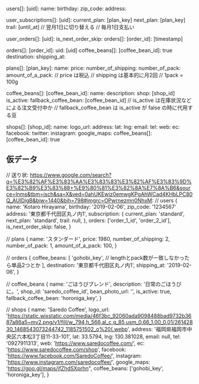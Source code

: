 users[]:
  [uid]:
    name:
    birthday:
    zip_code:
    address:

user_subscriptions[]:
  [uid]:
    current_plan: [plan_key]
    next_plan: [plan_key]
    trail: [until_at]
// 翌月1日に切り替える
// 毎月1日支払い

user_orders[]:
  [uid]:
    is_next_order_skip:
    orders[]:
      [order_id]: [timestamp]

orders[]:
  [order_id]:
    uid: [uid]
    coffee_beans[]:
      [coffee_bean_id]: true
    destination:
    shipping_at:

plans[]:
  [plan_key]:
    name:
    price:
    number_of_shipping:
    number_of_pack:
    amount_of_a_pack:
// price は税込
// shipping は基本的に月2回
// 1pack = 100g

coffee_beans[]:
  [coffee_bean_id]:
    name:
    description:
    shop: [shop_id]
    is_active:
    fallback_coffee_bean: [coffee_bean_id]
// is_active は在庫状況などによる注文受付中か
// fallback_coffee_bean は is_active が false の時に代用する豆

shops[]:
  [shop_id]:
    name:
    logo_url:
    address:
    lat:
    lng:
    email:
    tel:
    web:
    ec:
    facebook:
    twitter:
    instagram:
    google_maps:
    coffee_beans[]:
      [coffee_bean_id]: true

## 仮データ

// 送り状: https://www.google.com/search?q=%E3%82%AF%E3%83%AA%E3%83%83%E3%82%AF%E3%83%9D%E3%82%B9%E3%83%88+%E9%80%81%E3%82%8A%E7%8A%B6&source=lnms&tbm=isch&sa=X&ved=0ahUKEwiz0emwgKPgAhWCad4KHbLPC80Q_AUIDigB&biw=1440&bih=798#imgrc=OPwrnezmn0NhxM:
// users
{
  name: 'Kotaro Hirayama',
  birthday: '2019-02-06',
  zip_code: '1234567'
  address: '東京都千代田区丸ノ内1',
  subscription: {
    current_plan: 'standard',
    next_plan: 'standard',
    trail: null,
  },
  orders: ['order_1_id', 'order_2_id'],
  is_next_order_skip: false,
}

// plans
{
  name: 'スタンダード',
  price: 1980,
  number_of_shipping: 2,
  number_of_pack: 1,
  amount_of_a_pack: 100,
}

// orders
{
  coffee_beans: [
    'gohobi_key', // lengthとpack数が一致しなかったら単品2つとか
  ],
  destination: '東京都千代田区丸ノ内1',
  shipping_at: '2019-02-06',
}

// coffee_beans
{
  name: 'ごほうびブレンド',
  description: '日常のごほうびに。',
  shop_id: 'saredo_coffee_id',
  bean_photo_url: '',
  is_active: true,
  fallback_coffee_bean: 'horoniga_key',
}

// shops
{
  name: 'Saredo Coffee',
  logo_url: 'https://static.wixstatic.com/media/46f3bc_92060ada9098488bad9732b3687a86a5~mv2.png/v1/fill/w_794,h_566,al_c,q_85,usm_0.66_1.00_0.01/26142830_1468543073244742_1185751502_o%20(.webp',
  address: '福岡県福岡市中央区六本松3丁目11-33-101',
  lat: 33.5794,
  lng: 130.381028,
  email: null,
  tel: '0927911313',
  web: 'https://www.saredocoffee.com/',
  ec: 'https://www.saredocoffee.com/shop',
  facebook: 'https://www.facebook.com/SaredoCoffee/',
  instagram: 'https://www.instagram.com/saredocoffee/',
  google_maps: 'https://goo.gl/maps/jfZhdSXprhn",
  coffee_beans: ['gohobi_key', 'horoniga_key'],
}
